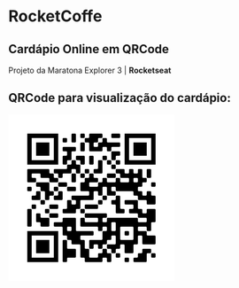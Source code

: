 # RocketCoffe

## Cardápio Online em QRCode

Projeto da Maratona Explorer 3 | **Rocketseat**

## QRCode para visualização do cardápio:

<a href="https://davitorress.github.io/rocketCoffe/" target="_blank">
	<img src="img/frame.png" alt="https://davitorress.github.io/rocketCoffe/">
</a>
